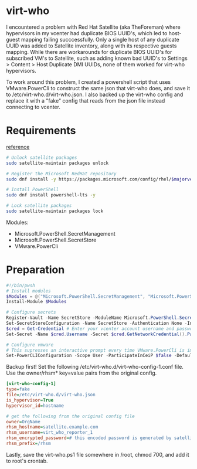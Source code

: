 # virt-who
I encountered a problem with Red Hat Satellite (aka TheForeman) where hypervisors in my vcenter had duplicate BIOS UUID's, which led to host-guest mapping failing succcessfully. Only a single host of any duplicate UUID was added to Satellite inventory, along with its respective guests mapping.  While there are workarounds for duplicate BIOS UUID's for subscribed VM's to Satellite, such as adding known bad UUID's to Settings > Content > Host Duplicate DMI UUIDs, none of them worked for virt-who hypervisors.

To work around this problem, I created a powershell script that uses VMware.PowerCli to construct the same json that virt-who does, and save it to /etc/virt-who.d/virt-who.json.  I also backed up the virt-who config and replace it with a "fake" config that reads from the json file instead connecting to vcenter.

# Requirements
[reference](https://learn.microsoft.com/en-us/powershell/scripting/install/install-rhel?view=powershell-7.4)
``` bash
# Unlock satellite packages
sudo satellite-maintain packages unlock

# Register the Microsoft RedHat repository
sudo dnf install -y https://packages.microsoft.com/config/rhel/$majorver/packages-microsoft-prod.rpm

# Install PowerShell
sudo dnf install powershell-lts -y

# Lock satellite packages
sudo satellite-maintain packages lock

```

Modules:
- Microsoft.PowerShell.SecretManagement
- Microsoft.PowerShell.SecretStore
- VMware.PowerCli

# Preparation
``` powershell
#!/bin/pwsh
# Install modules
$Modules = @("Microsoft.PowerShell.SecretManagement", "Microsoft.PowerShell.SecretStore", "VMware.PowerCli")
Install-Module $Modules

# Configure secrets
Register-Vault -Name SecretStore -ModuleName Microsoft.PowerShell.SecretStore -DefaultVault
Set-SecretStoreConfiguration -Name SecretStore -Authentication None -Interaction None -Scope CurrentUser # required for non-interative scripts
$cred = Get-Credential # Enter your vcenter account username and password
Set-Secret -Name $cred.Username -Secret $cred.GetNetworkCredential().Password

# Configure vmware
# This supresses an interactive prompt every time VMware.PowerCli is imported, and optionally skips tls validation if needed.
Set-PowerCLIConfiguration -Scope User -ParticipateInCeiP $false -DefaultVIServerMode Multiple # optionally if your certs are self-signed: -InvalidCertificateAction Ignore
```

Backup first!
Set the following /etc/virt-who.d/virt-who-config-1.conf file. Use the owner/rhsm* key=value pairs from the original config.
``` ini
[virt-who-config-1]
type=fake
file=/etc/virt-who.d/virt-who.json
is_hypervisor=True
hypervisor_id=hostname

# get the following from the original config file
owner=OrgName
rhsm_hostname=satellite.example.com
rhsm_username=virt_who_reporter_1
rhsm_encrypted_password=# this encoded password is generated by satellite when the config is deployed.
rhsm_prefix=/rhsm
```

Lastly, save the virt-who.ps1 file somewhere in /root, chmod 700, and add it to root's crontab.
